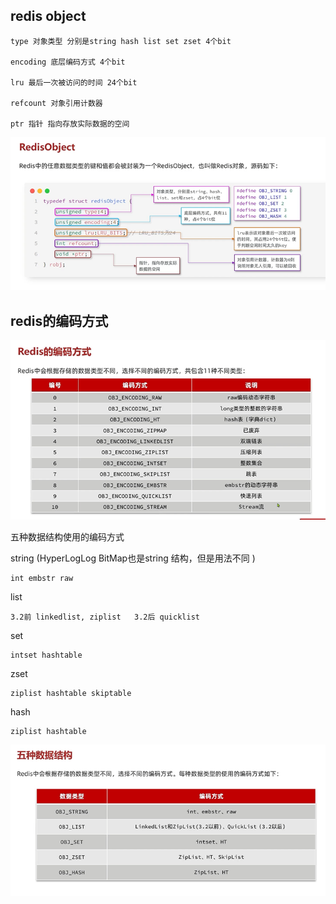 redis object
---

    type 对象类型 分别是string hash list set zset 4个bit

    encoding 底层编码方式 4个bit

    lru 最后一次被访问的时间 24个bit

    refcount 对象引用计数器 

    ptr 指针 指向存放实际数据的空间  

![img_95.png](img_95.png)

redis的编码方式
---

![img_96.png](img_96.png)


五种数据结构使用的编码方式

string (HyperLogLog BitMap也是string 结构，但是用法不同 )

    int embstr raw

list

    3.2前 linkedlist, ziplist   3.2后 quicklist 

set

    intset hashtable

zset

    ziplist hashtable skiptable

hash

    ziplist hashtable


![img_97.png](img_97.png)